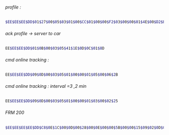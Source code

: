 ###### profile :
```bash
$EE$EE$EE$DD$01$27$00$05$03$01$00$CC$01$00$00$F2$03$00$00$01$4E$00$D2$BD$23$00$EA$00$00$00$40$0A$70$5F$55$42$53$56$2D$42$78$01$1F
```

###### ack profile -> server to car
```bash
EE$EE$EE$DD$01$0B$00$03$05$41$1E$0D$0C$01$8D
```

###### cmd online tracking :
```bash
EE$EE$EE$DD$09$0D$00$03$05$01$00$00$01$05$00$06$2B
```

###### cmd online tracking : interval =3 ,2 min
```bash
EE$EE$EE$DD$09$0D$00$03$05$01$00$00$01$03$00$02$25
```
###### FRM 200
```bash
$EE$EE$EE$EE$DD$C8$0E$1C$00$0D$00$28$00$0E$00$00$5B$00$00$15$09$02$0D$0C$01$00$00$00$00$00$00$CA$01
```
